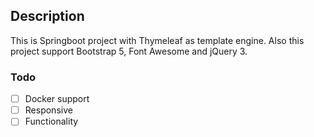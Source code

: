 ## Description

This is Springboot project with Thymeleaf as template engine. Also this project support Bootstrap 5, Font Awesome and jQuery 3.

### Todo 
- [ ] Docker support
- [ ] Responsive
- [ ] Functionality 

